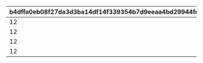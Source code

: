 |b4dffa0eb08f27da3d3ba14df14f339354b7d9eeaa4bd29944fd1b8492b94802|2a2de560a92d852c8fd8dbfab6c91dcbc4feaee8ba28f8da09fc7bfafee845e0|1be012c5f3ae624195016780d3dc689a5d13f9285a396de184a111ea248f2799|d8ffc33fdb956b5bc00a2d5f42f4ab34da268ff6c11092aea6dc27f901b605aa|dac7415dfd6235a2a9e33292152812bd32f0a5d4fbbd1436e79b01a286b19429|73a7e00f691dc5d694da584a07f5349f001372129dfba854cb747a8afc7f6202|9a7679d7058e56e201f77dfabc431dfb5ad5bd748ece55123fd7bca742120843|b83f38cdde94035d4bca88ccb001fdb3c8c42d633b10dd11227e62176518625f|ad389944ec5d022a1cbf2b94203246bc8d9f81573c0d10d0f71d42fbcee929a3|28d970370c1f271288a00e63948936043d91e8ac549b58d62da0ff78bf08056b|0da24b8060a905cd28f76c3517cff8531d611aae58bd3cc254988a9f537b1632|74dbc4c735d8604eabc297e763129caee70f402c03de3abb844367aa62037470|6347bb72c1f83fa11017ea50221873d6e8bc3666dd8937f0451c694eedf74773|23939ae4b81faa82edf1d4c2645c36aec9654292cba595dc945833fb1eae8a3d|603cf66ac45c4d2a07733866a92ad80a7a235ca7f1724595ba201452bf28261d|7c1614fbe985a6665a079df9f075cbcc21a52d02ad8a3081babe8f13fedc3c87|
| --- | --- | --- | --- | --- | --- | --- | --- | --- | --- | --- | --- | --- | --- | --- | --- |
|12|1500|25|0|2500000|0|1001|20|2|91002|2|94002|0|8|20003|23001|
|12|1500|25|0|2500000|0|1002|20|2|91002|2|94002|0|8|20003|23001|
|12|1500|25|0|2500000|0|1003|20|2|91002|2|94002|0|8|20003|23001|
|12|1500|25|0|2500000|0|1004|20|2|91002|2|94002|0|8|20003|23001|